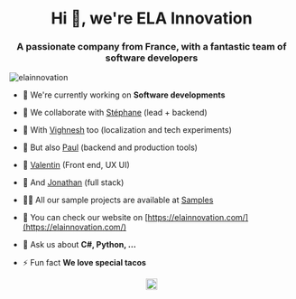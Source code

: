 <h1 align="center">Hi 👋, we're ELA Innovation</h1>
<h3 align="center">A passionate company from France, with a fantastic team of software developers</h3>
<p align="left"> <img src="https://komarev.com/ghpvc/?username=elainnovation" alt="elainnovation" /> </p>

- 🔭 We're currently working on **Software developments**

- 👯 We collaborate with [Stéphane](https://github.com/Ste-bon) (lead + backend)

- 👯 With [Vighnesh](https://github.com/elaVGT) too (localization and tech experiments)

- 👯 But also [Paul](https://github.com/pfournier09) (backend and production tools)

- 👯 [Valentin](https://github.com/ValentinFlamand) (Front end, UX UI)

- 👯 And [Jonathan](https://github.com/jonatmoy) (full stack)

- 👨‍💻 All our sample projects are available at [Samples](https://github.com/elaInnovation/ELA-Sample)

- 📝 You can check our website on [https://elainnovation.com/](https://elainnovation.com/)

- 💬 Ask us about **C#, Python, ...**

- ⚡ Fun fact **We love special tacos**

<p align="center">
<a href="https://www.linkedin.com/company/elainnovation/" target="blank"><img align="center" src="https://cdn.jsdelivr.net/npm/simple-icons@3.0.1/icons/linkedin.svg" alt="ela-innovation-france" height="20" width="20" /></a>
</p>
